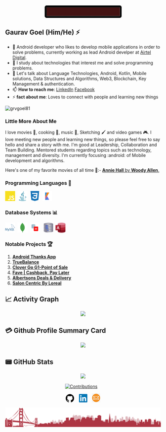 <p align="center"><img src="https://github.com/pjdurden/pjdurden/blob/main/assets/helloworld.gif"/></p>

## Gaurav Goel (Him/He) ⚡
- 🔭 Android developer who likes to develop mobile applications in order to solve problems, currently working as lead Android develper at [Airtel Digital](https://play.google.com/store/apps/details?id=com.myairtelapp&hl=en_IN).
- 👯 I study about technologies that interest me and solve programming problems.
- 💬 Let's talk about Language Technologies, Android, Kotlin, Mobile solutions, Data Structures and Algorithms, Web3, Blockchain, Key Management & authentication.
- 📫 **How to reach me**: [LinkedIn](https://www.linkedin.com/in/gaurav-goel-b72a1269/) [Facebook](https://www.facebook.com/gaurav.goel.142/)
- ⚡ **fact about me**: Loves to connect with people and learning new things

<p align="left"> <img src="https://komarev.com/ghpvc/?username=grvgoel81&label=Views&color=blue&style=plastic&style=for-the-badge" alt="grvgoel81" /> </p>


### Little More About Me  

I love movies 🎥, cooking :ramen:, music :saxophone:, Sketching 🖌️	and video games :video_game:. I love meeting new people and learning new things, so please feel free to say hello and share a story with me. I'm good at Leadership, Collaboration and Team Building. Mentored students regarding topics such as technology, management and diversity. I'm currently focusing :android: of Mobile development and algorithms.  

Here's one of my favorite movies of all time 🎥:- [**Annie Hall** by **Woody Allen**.](https://www.youtube.com/watch?v=OqVgCfZX-yE)

### Programming Languages :scroll:

<img height="32" width="32" src="https://github.com/pjdurden/pjdurden/blob/main/assets/Java.svg" />&nbsp; 
<img height="32" width="32" src="https://github.com/pjdurden/pjdurden/blob/main/assets/JavaScript.svg" />&nbsp;
<img height="32" width="32" src="https://github.com/pjdurden/pjdurden/blob/main/assets/css3.svg" />&nbsp; 
<img height="32" width="32" src="https://github.com/pjdurden/pjdurden/blob/main/assets/kotlin.jfif" />&nbsp; 

### Database Systems :bar_chart:

<img height="32" width="32" src="https://github.com/pjdurden/pjdurden/blob/main/assets/MYSQL.svg" />&nbsp; 
<img height="32" width="32" src="https://github.com/pjdurden/pjdurden/blob/main/assets/MONGODB.svg" />&nbsp; 
<img height="32" width="32" src="https://github.com/pjdurden/pjdurden/blob/main/assets/oracle.png" />&nbsp;&nbsp;
<img height="32" width="32" src="https://github.com/pjdurden/pjdurden/blob/main/assets/SQLITE.jfif" />&nbsp; 
<img height="32" width="32" src="https://github.com/pjdurden/pjdurden/blob/main/assets/msaccess.jfif" />&nbsp; 

### Notable Projects :trophy:

1. **[Android Thanks App](https://play.google.com/store/apps/details?id=com.myairtelapp)**  
2. **[TrueBalance](https://play.google.com/store/apps/details?id=com.balancehero.truebalance)**
3. **[Clover Go G1-Point of Sale](https://play.google.com/store/apps/details?id=com.firstdata.clovergo&hl=en_IN&gl=US)**
4. **[Fave | Cashback, Pay Later](https://play.google.com/store/apps/details?id=com.kfit.fave&hl=en_IN&gl=US)**
5. **[Albertsons Deals & Delivery](https://play.google.com/store/apps/details?id=com.safeway.client.android.albertsons&hl=en_IN&gl=US)**
6. **[Salon Centric By Loreal](https://play.google.com/store/apps/details?id=com.saloncentric.app&hl=en_AU)**

## 📈 Activity Graph
<p align="center">
	<img src="https://activity-graph.herokuapp.com/graph?username=grvgoel81&theme=minimal"/>
</p>

## 💳 Github Profile Summary Card
<p align="center">
  <img src="https://github-profile-summary-cards.vercel.app/api/cards/profile-details?username=grvgoel81&theme=vue"/>
</p>

## 📟 GitHub Stats
<p align="center">
	<img width="48%" src="https://github-readme-streak-stats.herokuapp.com/?user=grvgoel81&theme=vue" />
</p>
  

<!-- footer --!>
<!---<p align="center"><a href="http://hits.dwyl.com/grvgoel81/public-apis.svg"><img src="http://hits.dwyl.com/grvgoel81/public-apis.svg" alt="HitCount"></a></p>--->
<p align="center">
 <a href="https://github.com/grvgoel81?tab=repositories"><img src="https://img.shields.io/badge/contributions-welcome-brightgreen.svg?style=flat" alt="Contributions"></a>
&nbsp;&nbsp;
  
<p align="center">
    <a id="GitHub" href="https://github.com/grvgoel81/"><img width="27px" src="https://github.com/pjdurden/pjdurden/blob/main/assets/github%20icon.png" alt="Gaurav Goel - GitHub" /></a>
    &nbsp;&nbsp;     
    <a id="LinkedIn" href="https://www.linkedin.com/in/gaurav-goel-b72a1269/"><img width="27px" src="https://github.com/pjdurden/pjdurden/blob/main/assets/linkedin%20new.png" alt="Gaurav Goel - LinkedIn" /></a> 
    &nbsp;&nbsp;
   <a id="Mail" href="mailto:grvgoel19@gmail.com"><img width="27px" src="https://github.com/pjdurden/pjdurden/blob/main/assets/email%20new.png" alt="Gaurav Goel - Mail"/></a>
</p>
<img src="https://github.com/pjdurden/pjdurden/blob/main/assets/landscape.png"/>
